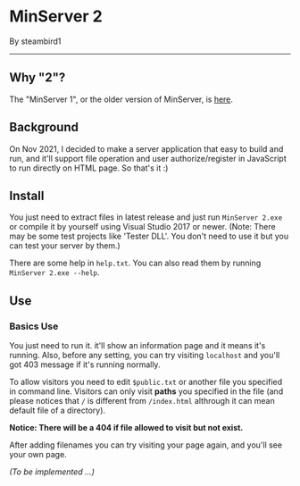 # MinServer 2
By steambird1

-----
## Why "2"?
The "MinServer 1", or the older version of MinServer, is [here](https://github.com/steambird1/MinServer-Old).

## Background
On Nov 2021, I decided to make a server application that easy to build and run, and it'll support file operation and user authorize/register in JavaScript to run directly on HTML page.
So that's it :)

## Install
You just need to extract files in latest release and just run `MinServer 2.exe` or compile it by yourself using Visual Studio 2017 or newer.
(Note: There may be some test projects like 'Tester DLL'. You don't need to use it but you can test your server by them.)

There are some help in `help.txt`. You can also read them by running `MinServer 2.exe --help`.

## Use
### Basics Use
You just need to run it. it'll show an information page and it means it's running.
Also, before any setting, you can try visiting `localhost` and you'll got 403 message if it's running normally.

To allow visitors you need to edit `$public.txt` or another file you specified in command line.
Visitors can only visit **paths** you specified in the file (and please notices that `/` is different from `/index.html` althrough it can mean default file of a directory).

**Notice: There will be a 404 if file allowed to visit but not exist.**

After adding filenames you can try visiting your page again, and you'll see your own page.

*(To be implemented ...)*